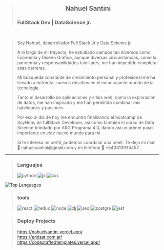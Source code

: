 ><h2 style="text-align:center">Nahuel Santini</h2>
><h3>FullStack Dev | DataScience jr.</h3>
<br>

>Soy Nahuel, desarrollador Full Stack Jr y Data Science jr.
><p>A lo largo de mi trayecto, he estudiado campos tan diversos como Economía y Diseño Gráfico, aunque diversas circunstancias, como la pandemia y responsabilidades familiares, me han impedido completar esas carreras. </p>
><p>Mi búsqueda constante de crecimiento personal y profesional me ha llevado a enfrentar nuevos desafíos en el emocionante mundo de la tecnología. </p>
><p>Tanto el desarrollo de aplicaciones y sitios web, como la exploración de datos, me han inspirado y me han permitido combinar mis habilidades y pasiones. </p>
><p>Por eso al dia de hoy me encuntro finalizando el bootcamp de SoyHeny de fullStack Developer, asi como tambien el curso de Data Science brindado por ARG Programa 4.0, dando asi un primer paso importante en este nuevo mundo para mi</p>
><p>Si te interesa mi perfil, podemos coordinar una meet. Te dejo mi mail 📧 nahue.santini@gmail.com y mi teléfono 📱 +543413935457.</p>
<hr>


><h3>Languajes</h3>
>
>![python](https://github.com/nahuelnob/nahuelnob/assets/114954864/d6521331-3dd9-44d2-843a-df486d6f7c4b)
>![js](https://github.com/nahuelnob/nahuelnob/assets/114954864/87de4b64-d027-4204-bd69-9e9c17d378c3)
>![css](https://github.com/nahuelnob/nahuelnob/assets/114954864/bd71a0f9-38e2-4383-a72d-e3862ba79e1b)
>

![Top Languages](https://github-readme-stats.vercel.app/api/top-langs/?username=nahuelnob&layout=donut-vertical)

><h3>tools</h3>
>
>![react](https://github.com/nahuelnob/nahuelnob/assets/114954864/d288f734-76e2-4296-89b1-0ea334582300)
>![redux](https://github.com/nahuelnob/nahuelnob/assets/114954864/26b0864b-5744-48da-b834-c4d6aede57a0)
>![node](https://github.com/nahuelnob/nahuelnob/assets/114954864/f3a96ea7-5e79-4de8-9aea-edc4da6486cf)
>![dj](https://github.com/nahuelnob/nahuelnob/assets/114954864/645ca9cd-a3be-4c6f-9166-b0410d5f7076)
>![seq](https://github.com/nahuelnob/nahuelnob/assets/114954864/5946a001-4ccc-4128-878c-f88644e6dd24)
>![postgre](https://github.com/nahuelnob/nahuelnob/assets/114954864/5b4a39bc-a3b8-40a6-a965-dabcd4e0bc4b)
>![jest](https://github.com/nahuelnob/nahuelnob/assets/114954864/d9b89803-0d98-4cfb-9635-5fd6846a284f)

><h3>Deploy Projects</h3>
>
>https://nahuelsantini.vercel.app/<br/>
>https://endast.com.ar/<br/>
>https://codecraftedtemplates.vercel.app/<br/>



  


